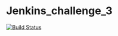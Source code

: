 # Jenkins_challenge_3
[![Build Status](http://ec2-3-222-65-42.compute-1.amazonaws.com/buildStatus/icon?job=Jenkins-challenge-3)](http://ec2-3-222-65-42.compute-1.amazonaws.com/job/Jenkins-challenge-3/)

